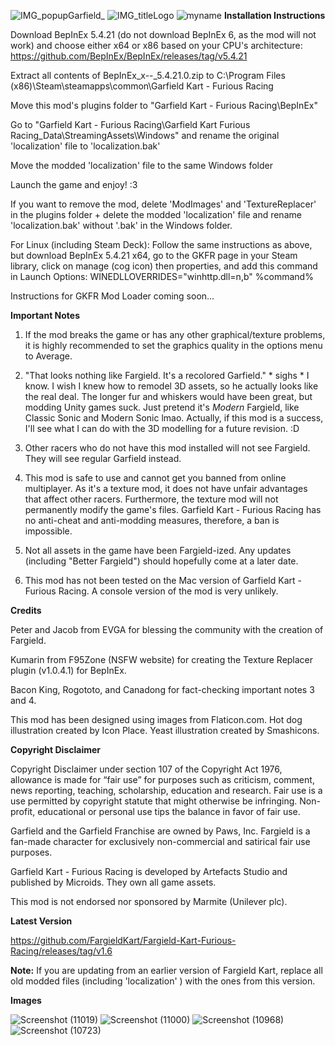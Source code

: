 ![IMG_popupGarfield_](https://user-images.githubusercontent.com/123922342/216668038-fe2cbf04-5f57-4672-b09c-5253f1166ddc.png)
![IMG_titleLogo](https://user-images.githubusercontent.com/123922342/215550843-e68b9da0-d5bb-406e-b9e8-9476328d5fd5.png)
![myname](https://user-images.githubusercontent.com/123922342/215526601-2f8fe170-f56c-483d-b5fe-c9e9c9a2d475.png)
**Installation Instructions**

Download BepInEx 5.4.21 (do not download BepInEx 6, as the mod will not work) and choose either x64 or x86 based on your CPU's architecture: https://github.com/BepInEx/BepInEx/releases/tag/v5.4.21

Extract all contents of BepInEx_x--_5.4.21.0.zip to C:\Program Files (x86)\Steam\steamapps\common\Garfield Kart - Furious Racing

Move this mod's plugins folder to "Garfield Kart - Furious Racing\BepInEx"

Go to "Garfield Kart - Furious Racing\Garfield Kart Furious Racing_Data\StreamingAssets\Windows" and rename the original 'localization' file to 'localization.bak'

Move the modded 'localization' file to the same Windows folder

Launch the game and enjoy! :3

If you want to remove the mod, delete 'ModImages' and 'TextureReplacer' in the plugins folder + delete the modded 'localization' file and rename 'localization.bak' without '.bak' in the Windows folder.

For Linux (including Steam Deck): Follow the same instructions as above, but download BepInEx 5.4.21 x64, go to the GKFR page in your Steam library, click on manage (cog icon) then properties, and add this command in Launch Options: WINEDLLOVERRIDES="winhttp.dll=n,b" %command%

Instructions for GKFR Mod Loader coming soon...

**Important Notes**

1. If the mod breaks the game or has any other graphical/texture problems, it is highly recommended to set the graphics quality in the options menu to Average.

2. "That looks nothing like Fargield. It's a recolored Garfield." * sighs * I know. I wish I knew how to remodel 3D assets, so he actually looks like the real deal. The longer fur and whiskers would have been great, but modding Unity games suck. Just pretend it's *Modern* Fargield, like Classic Sonic and Modern Sonic lmao. Actually, if this mod is a success, I'll see what I can do with the 3D modelling for a future revision. :D

3. Other racers who do not have this mod installed will not see Fargield. They will see regular Garfield instead.

4. This mod is safe to use and cannot get you banned from online multiplayer. As it's a texture mod, it does not have unfair advantages that affect other racers. Furthermore, the texture mod will not permanently modify the game's files. Garfield Kart - Furious Racing has no anti-cheat and anti-modding measures, therefore, a ban is impossible. 

5. Not all assets in the game have been Fargield-ized. Any updates (including "Better Fargield") should hopefully come at a later date.

6. This mod has not been tested on the Mac version of Garfield Kart - Furious Racing. A console version of the mod is very unlikely.

**Credits**

Peter and Jacob from EVGA for blessing the community with the creation of Fargield.

Kumarin from F95Zone (NSFW website) for creating the Texture Replacer plugin (v1.0.4.1) for BepInEx.

Bacon King, Rogototo, and Canadong for fact-checking important notes 3 and 4.

This mod has been designed using images from Flaticon.com. Hot dog illustration created by Icon Place. Yeast illustration created by Smashicons.

**Copyright Disclaimer**

Copyright Disclaimer under section 107 of the Copyright Act 1976, allowance is made for “fair use” for purposes such as criticism, comment, news reporting, teaching, scholarship, education and research. Fair use is a use permitted by copyright statute that might otherwise be infringing. Non-profit, educational or personal use tips the balance in favor of fair use. 

Garfield and the Garfield Franchise are owned by Paws, Inc. Fargield is a fan-made character for exclusively non-commercial and satirical fair use purposes.

Garfield Kart - Furious Racing is developed by Artefacts Studio and published by Microids. They own all game assets.

This mod is not endorsed nor sponsored by Marmite (Unilever plc).

**Latest Version**

https://github.com/FargieldKart/Fargield-Kart-Furious-Racing/releases/tag/v1.6

**Note:** If you are updating from an earlier version of Fargield Kart, replace all old modded files (including 'localization' ) with the ones from this version.

**Images**

![Screenshot (11019)](https://user-images.githubusercontent.com/123922342/216668376-0ac2ad1d-1650-491f-b5c5-737b7d6cdd4b.png)
![Screenshot (11000)](https://user-images.githubusercontent.com/123922342/216668429-bebdbadd-4abb-444e-a2b3-32eaa05f151e.png)
![Screenshot (10968)](https://user-images.githubusercontent.com/123922342/216668600-adfc9d10-e66b-48ea-9e4e-01568fc44651.png)
![Screenshot (10723)](https://user-images.githubusercontent.com/123922342/216668815-b9fe1fca-98b8-48b6-8d75-ce06dde61244.png)
